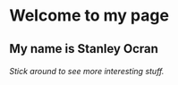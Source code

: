 # Welcome to my page
## My name is Stanley Ocran
###### Stick around to see more interesting stuff.
